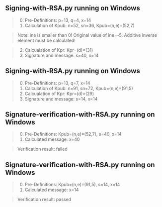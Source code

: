 Signing-with-RSA.py running on Windows
--------------------------------------
> 0. Pre-Definitions:       p=13, q=4, x=14
> 1. Calculation of Kpub:   n=52, sn=36, Kpub=(n,e)=(52,7)

> Note: ine is smaller than 0! Original value of ine=-5. Additive inverse element must be calculated!

> 2. Calcualation of Kpr:   Kpr=(d)=(31)
> 3. Signature and message: s=40, x=14


Signing-with-RSA.py running on Windows
--------------------------------------
> 0. Pre-Definitions:       p=13, q=7, x=14
> 1. Calculation of Kpub:   n=91, sn=72, Kpub=(n,e)=(91,5)
> 2. Calcualation of Kpr:   Kpr=(d)=(29)
> 3. Signature and message: s=14, x=14


Signature-verification-with-RSA.py running on Windows
--------------------------------------
> 0. Pre-Definitions:       Kpub=(n,e)=(52,7), s=40, x=14
> 1. Calculated message:    x=40

> Verification result: failed


Signature-verification-with-RSA.py running on Windows
--------------------------------------
> 0. Pre-Definitions:       Kpub=(n,e)=(91,5), s=14, x=14
> 1. Calculated message:    x=14

> Verification result: passed